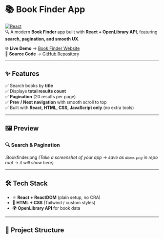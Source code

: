 # 📚 Book Finder App  

[![React](https://img.shields.io/badge/React-18-blue?logo=react)](https://reactjs.org/)  
🔍 A modern **Book Finder** app built with **React + OpenLibrary API**, featuring **search, pagination, and smooth UX**.  

🌐 **Live Demo** → [Book Finder Website](https://cftpq4-5173.csb.app/)  
📂 **Source Code** → [GitHub Repository](https://github.com/Nihal-3005/Book-Finder)  

---

## ✨ Features
✅ Search books by **title**  
✅ Displays **total results count**  
✅ **Pagination** (20 results per page)  
✅ **Prev / Next navigation** with smooth scroll to top  
✅ Built with **React, HTML, CSS, JavaScript only** (no extra tools)  

---

## 🖼️ Preview  

### 🔍 Search & Pagination  
.Bookfinder.png
*(Take a screenshot of your app → save as `demo.png` in repo root → it will show here)*  

---

## 🛠️ Tech Stack
- ⚛️ **React + ReactDOM** (plain setup, no CRA)  
- 🎨 **HTML + CSS** (Tailwind / custom styles)  
- 🌍 **OpenLibrary API** for book data  

---

## 📂 Project Structure
